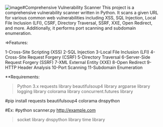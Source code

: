 ![image](https://github.com/user-attachments/assets/aa38e2da-362d-4ade-af27-db52b3b6000a)#Comprehensive Vulnerability Scanner
This project is a comprehensive vulnerability scanner written in Python. It scans a given URL for various common web vulnerabilities including XSS, SQL Injection, Local File Inclusion (LFI), CSRF, Directory Traversal, SSRF, XXE, Open Redirect, and more. Additionally, it performs port scanning and subdomain enumeration.

=>Features:

1-Cross-Site Scripting (XSS)
2-SQL Injection
3-Local File Inclusion (LFI)
4-Cross-Site Request Forgery (CSRF)
5-Directory Traversal
6-Server-Side Request Forgery (SSRF)
7-XML External Entity (XXE)
8-Open Redirect
9-HTTP Header Analysis
10-Port Scanning
11-Subdomain Enumeration

**Requirements:

>Python 3.x
>requests library
>beautifulsoup4 library
>argparse library
>logging library
>colorama library
>concurrent.futures library

#pip install requests beautifulsoup4 colorama dnspython

#Ex:
#python scanner.py http://example.com

>socket library
>dnspython library
>time library
